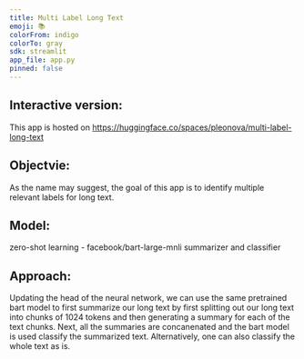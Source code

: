 ```yaml
---
title: Multi Label Long Text
emoji: 📚
colorFrom: indigo
colorTo: gray
sdk: streamlit
app_file: app.py
pinned: false
---
```


## Interactive version: 
This app is hosted on https://huggingface.co/spaces/pleonova/multi-label-long-text

## Objectvie:
As the name may suggest, the goal of this app is to identify multiple relevant labels for long text.

## Model: 
zero-shot learning - facebook/bart-large-mnli summarizer and classifier

## Approach: 
Updating the head of the neural network, we can use the same pretrained bart model to first summarize our long text by first splitting out our long text into chunks of 1024 tokens and then generating a summary for each of the text chunks. Next, all the summaries are concanenated and the bart model is used classify the summarized text. Alternatively, one can also classify the whole text as is.